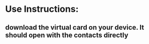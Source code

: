 # Use Instructions:
## download the virtual card on your device. It should open with the contacts directly
